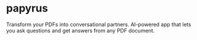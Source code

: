 # papyrus
Transform your PDFs into conversational partners. AI-powered app that lets you ask questions and get answers from any PDF document.
